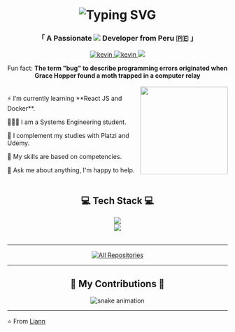 <h1 align="center">
		<img src="https://readme-typing-svg.herokuapp.com?font=Righteous&size=35&duration=4000&pause=500&color=56F7F5&center=true&vCenter=true&width=500&height=70&lines=Hi+There!+%F0%9F%91%8B;I'm+Liann+Melanny!" alt="Typing SVG" />
</h1>
<h3 align="center">「 A Passionate <img src="https://readme-typing-svg.herokuapp.com/?font=Righteous&size=18&center=true&pause=500&color=56F7F5&vCenter=true&width=90&height=14&duration=4000&lines=Frontend;Backend;Full+Stack" /> Developer from <b>Peru</b> 🇵🇪 」
</h3>
<p align="center">
 <a href="https://www.linkedin.com/in/liannmelannyhuamancunyas"  target="_blank">
  <img src="https://img.shields.io/badge/LinkedIn-0077B5?style=for-the-badge&logo=linkedin&logoColor=white" alt="kevin"/>
 </a>
 <a href="https://www.instagram.com/lmelannycunyas/" target="_blank">
  <img src="https://img.shields.io/badge/Instagram-fe4164?style=for-the-badge&logo=instagram&logoColor=white" alt="kevin" />
 </a> 
   <a href="mailto:liannmelanny@gmail.com">
    <img src="https://img.shields.io/badge/Gmail-333333?style=for-the-badge&logo=gmail&logoColor=red" />
  </a>
</p>
<div  align='center'>
Fun fact: <strong>The term "bug" to describe programming errors originated when Grace Hopper found a moth trapped in a computer relay</strong>
</div>
<br />

<div  align='right'>

<img  align="right"  src="https://i.giphy.com/media/VbnUQpnihPSIgIXuZv/giphy.webp" height="200" width="200">

</div>
<br />
<div  align='left'>
⚡ I’m currently learning **React JS and Docker**.

👨🏽‍💻 I am a Systems Engineering student.

🌱 I complement my studies with Platzi and Udemy.

💼 My skills are based on competencies.

💬 Ask me about anything, I'm happy to help.
<br/>
<br/>
</div>


<div>
<h2 align="center">💻 Tech Stack 💻</h2>
</div>
 <div align="center">
 <img src="https://skillicons.dev/icons?i=html,css,js,react,php,laravel,jquery,tailwind,vite" /><br><img src="https://skillicons.dev/icons?i=mysql,postgres,linux,postman,git,github,figma,vscode" /></a>
  </div>
<br/>
<hr/>

<p align="center">
  <a href="https://github.com/liann-melanny-huaman-cunyas?tab=repositories" target="_blank"><img alt="All Repositories" title="All Repositories" src="https://img.shields.io/badge/-All%20Repos-2962FF?style=for-the-badge&logo=koding&logoColor=white&color=cyan"/></a>
</p>

<hr/>
<div align="center">
  <h2>📅 My Contributions 📅</h2>
 
![snake animation](https://github.com/iann-melanny-huaman-cunyas/iann-melanny-huaman-cunyas/blob/output/github-contribution-grid-snake2.svg)

  <hr/>
</div>


⭐️ From [Liann](https://github.com/liann-melanny-huaman-cunyas)
